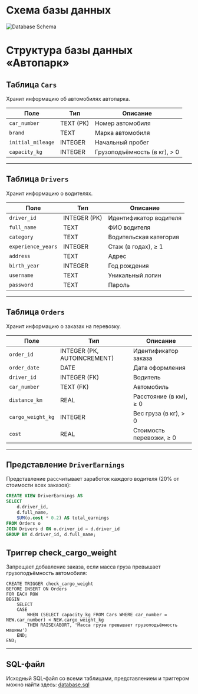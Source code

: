 # Схема базы данных

![Database Schema](https://github.com/user-attachments/assets/db599a2c-6278-440f-aa96-47278bd0ada1)

# Структура базы данных «Автопарк»

## Таблица `Cars`

Хранит информацию об автомобилях автопарка.

| Поле | Тип | Описание |
|------|-----|----------|
| `car_number` | TEXT (PK) | Номер автомобиля |
| `brand` | TEXT | Марка автомобиля |
| `initial_mileage` | INTEGER | Начальный пробег |
| `capacity_kg` | INTEGER | Грузоподъёмность (в кг), > 0 |

---

## Таблица `Drivers`

Хранит информацию о водителях.

| Поле | Тип | Описание |
|------|-----|----------|
| `driver_id` | INTEGER (PK) | Идентификатор водителя |
| `full_name` | TEXT | ФИО водителя |
| `category` | TEXT | Водительская категория |
| `experience_years` | INTEGER | Стаж (в годах), ≥ 1 |
| `address` | TEXT | Адрес |
| `birth_year` | INTEGER | Год рождения |
| `username` | TEXT | Уникальный логин |
| `password` | TEXT | Пароль |

---

## Таблица `Orders`

Хранит информацию о заказах на перевозку.

| Поле | Тип | Описание |
|------|-----|----------|
| `order_id` | INTEGER (PK, AUTOINCREMENT) | Идентификатор заказа |
| `order_date` | DATE | Дата оформления |
| `driver_id` | INTEGER (FK) | Водитель |
| `car_number` | TEXT (FK) | Автомобиль |
| `distance_km` | REAL | Расстояние (в км), ≥ 0 |
| `cargo_weight_kg` | INTEGER | Вес груза (в кг), > 0 |
| `cost` | REAL | Стоимость перевозки, ≥ 0 |

---

## Представление `DriverEarnings`

Представление рассчитывает заработок каждого водителя (20% от стоимости всех заказов):

```sql
CREATE VIEW DriverEarnings AS
SELECT 
    d.driver_id,
    d.full_name,
    SUM(o.cost * 0.2) AS total_earnings
FROM Orders o
JOIN Drivers d ON o.driver_id = d.driver_id
GROUP BY d.driver_id, d.full_name;
```

## Триггер check_cargo_weight

Запрещает добавление заказа, если масса груза превышает грузоподъёмность автомобиля:

```
CREATE TRIGGER check_cargo_weight
BEFORE INSERT ON Orders
FOR EACH ROW
BEGIN
    SELECT 
    CASE 
        WHEN (SELECT capacity_kg FROM Cars WHERE car_number = NEW.car_number) < NEW.cargo_weight_kg 
        THEN RAISE(ABORT, 'Масса груза превышает грузоподъёмность машины')
    END;
END;
```

---

## SQL-файл
Исходный SQL-файл со всеми таблицами, представлением и триггером можно найти здесь: [database.sql](https://github.com/fpmi-tp2025/tpmp-gr9a-lab4-nastya2x/blob/main/data/database.sql)